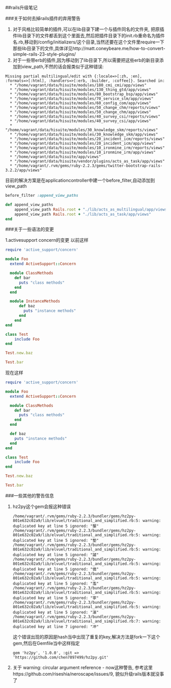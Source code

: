 ##rails升级笔记

###关于如何去掉rails插件的弃用警告

1.  对于风格比较简单的插件,可以在lib目录下建一个与插件同名的文件夹, 把原插件lib目录下的文件都丢到这个里面去,然后把插件目录下的init.rb重命名为插件名.rb,移动到/config/initializers/这个目录,当然还要在这个文件里require一下那些lib目录下的文件,具体详见http://matt.coneybeare.me/how-to-convert-simple-rails-23-style-plugins/
2. 对于一些带erb的插件,因为移动到了lib目录下,所以需要把这些erb的新目录添加到view_path,不然的话会报类似于这种错误:
```
Missing partial multilingual/edit with {:locale=>[:zh, :en], :formats=>[:html], :handlers=>[:erb, :builder, :coffee]}. Searched in:
  * "/home/vagrant/data/hisuite/modules/180_cmi_cmi/app/views"
  * "/home/vagrant/data/hisuite/modules/130_thing_gtd/app/views"
  * "/home/vagrant/data/hisuite/modules/80_bootstrap_bsp/app/views"
  * "/home/vagrant/data/hisuite/modules/70_service_slm/app/views"
  * "/home/vagrant/data/hisuite/modules/60_config_com/app/views"
  * "/home/vagrant/data/hisuite/modules/50_change_chm/reports/views"
  * "/home/vagrant/data/hisuite/modules/50_change_chm/app/views"
  * "/home/vagrant/data/hisuite/modules/40_survey_csi/reports/views"
  * "/home/vagrant/data/hisuite/modules/40_survey_csi/app/views"
  * "/home/vagrant/data/hisuite/modules/30_knowledge_skm/reports/views"
  * "/home/vagrant/data/hisuite/modules/30_knowledge_skm/app/views"
  * "/home/vagrant/data/hisuite/modules/20_incident_icm/reports/views"
  * "/home/vagrant/data/hisuite/modules/20_incident_icm/app/views"
  * "/home/vagrant/data/hisuite/modules/10_ironmine_irm/reports/views"
  * "/home/vagrant/data/hisuite/modules/10_ironmine_irm/app/views"
  * "/home/vagrant/data/hisuite/app/views"
  * "/home/vagrant/data/hisuite/vendor/plugins/acts_as_task/app/views"
  * "/home/vagrant/.rvm/gems/ruby-2.2.3/gems/twitter-bootstrap-rails-3.2.2/app/views"
  ```
  目前的解决方案是在applicationcontroller中建一个before_filter,自动添加到view_path
```ruby
before_filter :append_view_paths

def append_view_paths
    append_view_path Rails.root + "./lib/acts_as_multilingual/app/views"
    append_view_path Rails.root + "./lib/acts_as_task/app/views"
end
```


###关于一些语法的变更

1.activesupport concern的变更
以前这样
```ruby
require 'active_support/concern'

module Foo
  extend ActiveSupport::Concern

  module ClassMethods
  	def bar
  	  puts "class methods"
  	end
  end

  module InstanceMethods
	  def baz
	  	puts "instance methods"
	  end
	end
end

class Test
	include Foo
end

Test.new.baz

Test.bar
```

现在这样
```ruby
require 'active_support/concern'

module Foo
  extend ActiveSupport::Concern

  module ClassMethods
  	def bar
  	  puts "class methods"
  	end
  end

  def baz
  	puts "instance methods"
  end
end

class Test
	include Foo
end

Test.new.baz

Test.bar
```

###一些其他的警告信息

1. hz2py这个gem会报这种错误
	```
	/home/vagrant/.rvm/gems/ruby-2.2.3/bundler/gems/hz2py-801e632c02a9/lib/elvuel/traditional_and_simplified.rb:5: warning: duplicated key at line 5 ignored: "壟"
	/home/vagrant/.rvm/gems/ruby-2.2.3/bundler/gems/hz2py-801e632c02a9/lib/elvuel/traditional_and_simplified.rb:5: warning: duplicated key at line 5 ignored: "墊"
	/home/vagrant/.rvm/gems/ruby-2.2.3/bundler/gems/hz2py-801e632c02a9/lib/elvuel/traditional_and_simplified.rb:5: warning: duplicated key at line 5 ignored: "謔"
	/home/vagrant/.rvm/gems/ruby-2.2.3/bundler/gems/hz2py-801e632c02a9/lib/elvuel/traditional_and_simplified.rb:5: warning: duplicated key at line 5 ignored: "僥"
	/home/vagrant/.rvm/gems/ruby-2.2.3/bundler/gems/hz2py-801e632c02a9/lib/elvuel/traditional_and_simplified.rb:5: warning: duplicated key at line 5 ignored: "濫"
	/home/vagrant/.rvm/gems/ruby-2.2.3/bundler/gems/hz2py-801e632c02a9/lib/elvuel/traditional_and_simplified.rb:5: warning: duplicated key at line 5 ignored: "寧"
	/home/vagrant/.rvm/gems/ruby-2.2.3/bundler/gems/hz2py-801e632c02a9/lib/elvuel/traditional_and_simplified.rb:5: warning: duplicated key at line 5 ignored: "滾"
	/home/vagrant/.rvm/gems/ruby-2.2.3/bundler/gems/hz2py-801e632c02a9/lib/elvuel/traditional_and_simplified.rb:7: warning: duplicated key at line 7 ignored: "冲"
	``` 
	这个错误出现的原因是hash当中出现了重复的key,解决方法是fork一下这个gem,然后在Gemfile当中这样指定
	```
	gem 'hz2py', '1.0.0', :git => 'https://github.com/chen7897499/hz2py.git'
	```

2. 关于 warning: circular argument reference - now这种警告, 参考这里https://github.com/riseshia/neroscape/issues/9, 貌似升级rails版本就没事了



